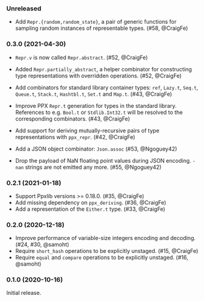 ### Unreleased

- Add `Repr.{random,random_state}`, a pair of generic functions for sampling
  random instances of representable types. (#58, @CraigFe)

### 0.3.0 (2021-04-30)

- `Repr.v` is now called `Repr.abstract`. (#52, @CraigFe)

- Added `Repr.partially_abstract`, a helper combinator for constructing type
  representations with overridden operations. (#52, @CraigFe)

- Add combinators for standard library container types: `ref`, `Lazy.t`,
  `Seq.t`, `Queue.t`, `Stack.t`, `Hashtbl.t`, `Set.t` and `Map.t`.
  (#43, @CraigFe)

- Improve PPX `Repr.t` generation for types in the standard library. References
  to e.g. `Bool.t` or `Stdlib.Int32.t` will be resolved to the corresponding
  combinators. (#43, @CraigFe)

- Add support for deriving mutually-recursive pairs of type representations
  with `ppx_repr`. (#42, @CraigFe)

- Add a JSON object combinator: `Json.assoc` (#53, @Ngoguey42)

- Drop the payload of NaN floating point values during JSON encoding. `-nan`
  strings are not emitted any more. (#55, @Ngoguey42)

### 0.2.1 (2021-01-18)

- Support Ppxlib versions >= 0.18.0. (#35, @CraigFe)
- Add missing dependency on `ppx_deriving`. (#36, @CraigFe)
- Add a representation of the `Either.t` type. (#33, @CraigFe)

### 0.2.0 (2020-12-18)

- Improve performance of variable-size integers encoding and decoding.
  (#24, #30, @samoht)
- Require `short_hash` operations to be explicitly unstaged.
  (#15, @CraigFe)
- Require `equal` and `compare` operations to be explicitly unstaged.
  (#16, @samoht)

### 0.1.0 (2020-10-16)

Initial release.
